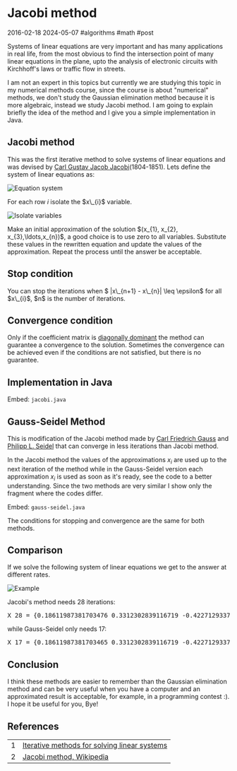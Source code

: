# Jacobi method
2016-02-18 2024-05-07 #algorithms #math #post

<p>Systems of linear equations are very important and has many applications in real life, from the most obvious to find the intersection point of many linear equations in the plane, upto the analysis of electronic circuits with Kirchhoff's laws or traffic flow in streets. </p>

<p>I am not an expert in this topics but currently we are studying this topic  in my numerical methods course, since the course is about "numerical" methods, we don't study the Gaussian elimination method because it is more algebraic, instead we study Jacobi method. I am going to explain briefly the idea of the method and I give you a simple implementation in Java.</p>

## Jacobi method

<p>This was the first iterative method to solve systems of linear equations and was devised by <a href="http://en.wikipedia.org/wiki/Carl_Gustav_Jakob_Jacobi" target="_blank">Carl Gustav Jacob Jacobi</a>(1804-1851). Lets define the system of linear equations as:</p>

![Equation system](/jacobi-method/jacobi_1.png)

<p>For each row <em>i</em> isolate the $x\_{i}$ variable.</p>

![Isolate variables](/jacobi-method/jacobi_2.png)

<p>Make an initial approximation of the solution $(x_{1}, x_{2}, x_{3},\ldots,x_{n})$, a good choice is to use zero to all variables. Substitute these values in the rewritten equation and update the values of the approximation. Repeat the process until the answer be acceptable.</p>

## Stop condition

<p>You can stop the iterations when $ |x\_{n+1} - x\_{n}| \leq \epsilon$ for all $x\_{i}$, $n$ is the number of iterations.</p>

## Convergence condition

<p>Only if  the coefficient matrix is <a href="http://en.wikipedia.org/wiki/Diagonally_dominant_matrix" target="_target">diagonally dominant</a> the method can guarantee a convergence to the solution. Sometimes the convergence can be achieved even if the conditions are not satisfied, but there is no guarantee.</p>

## Implementation in Java

Embed: `jacobi.java`

## Gauss-Seidel Method

This is modification of the Jacobi method made by <a href="http://en.wikipedia.org/wiki/Carl_Friedrich_Gauss" target="_blank">Carl Friedrich Gauss</a> and <a href="http://en.wikipedia.org/wiki/Philipp_Ludwig_von_Seidel" target="_blank">Philipp L. Seidel</a> that can converge in less iterations than Jacobi method. 

In the Jacobi method the values of the approximations $x_{i}$ are used up to the next iteration of the method while in the Gauss-Seidel version each approximation $x_{i}$  is used as soon as it's ready, see the code to a better understanding. Since the two methods are very similar I show only the fragment where the codes differ.

Embed: `gauss-seidel.java`

The conditions for stopping and convergence are the same for both methods.

## Comparison

If we solve the following system of linear equations we get to the answer at different rates.

![Example](/jacobi-method/jacobi_3.png)

Jacobi's method needs 28 iterations:

<pre>
X_28 = {0.18611987381703476 0.3312302839116719 -0.42271293375394314 }
</pre>

while Gauss-Seidel only needs 17:

<pre>
X_17 = {0.18611987381703465 0.3312302839116719 -0.42271293375394325 }
</pre>

## Conclusion

I think these methods are easier to remember than the Gaussian elimination method and can be very useful when you have a computer and an approximated result is acceptable, for example, in a programming contest :). I hope it be useful for you, Bye!

## References

<table border="0">
  <tr><td>1</td>   <td><a href="http://college.cengage.com/mathematics/larson/elementary_linear/5e/students/ch08-10/chap_10_2.pdf" target="_blank">Iterative methods for solving linear systems</a></td></tr>
  <tr><td>2</td>   <td><a href="http://en.wikipedia.org/wiki/Jacobi_method" target="_blank">Jacobi method, Wikipedia</a></td></tr>
</table>
